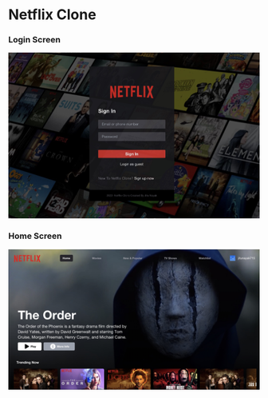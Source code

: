 # Netflix Clone

### Login Screen
![loginscreen](https://github.com/jitunayak/netflix-frontend/blob/main/screenshots/login_screen2.jpg)

### Home Screen
![homescreen](https://github.com/jitunayak/netflix-frontend/blob/main/screenshots/home_screen2.jpg)
